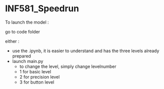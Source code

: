 # INF581_Speedrun


To launch the model :

go to code folder

either :

 - use the .ipynb, it is easier to understand and has the three levels already prepared
 - launch main.py
	- to change the level, simply change levelnumber
	- 1 for basic level
	- 2 for precision level
	- 3 for button level
